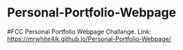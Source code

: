 # Personal-Portfolio-Webpage
#FCC Personal Portfolio Webpage Challange.
Link: https://mrwhite4ik.github.io/Personal-Portfolio-Webpage/
